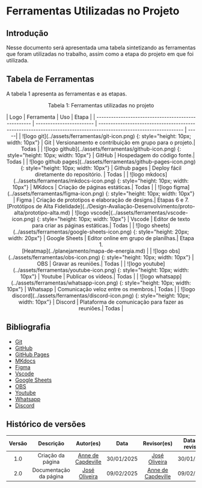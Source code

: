 <!--Uma tabela sintetizando quais ferramentas e onde elas foram utilizadas em cada etapa do projeto-->

# Ferramentas Utilizadas no Projeto

## Introdução

Nesse documento será apresentada uma tabela sintetizando as ferramentas que foram utilizadas no trabalho, assim como a etapa do projeto em que foi utilizada.

## Tabela de Ferramentas

A tabela 1 apresenta as ferramentas e as etapas.

<center>

<p>Tabela 1: Ferramentas utilizadas no projeto</p>
| Logo                                                | Ferramenta               | Uso                                                                                                         | Etapa |
| --------------------------------------------------- | ------------------------ | ----------------------------------------------------------------------------------------------------------------- | -----|
| ![logo git](../assets/ferramentas/git-icon.png) {: style="height: 10px; width: 10px"} | Git               | Versionamento e contribuição em grupo para o projeto.| Todas |
| ![logo github](../assets/ferramentas/github-icon.png) {: style="height: 10px; width: 10px"} | GitHub               | Hospedagem do código fonte.| Todas |
| ![logo github pages](../assets/ferramentas/github-pages-icon.png) {: style="height: 10px; width: 10px"} | Github pages               | Deploy fácil diretamente do repositório.       | Todas |
| ![logo mkdocs](../assets/ferramentas/mkdocs-icon.png) {: style="height: 10px; width: 10px"} | MKdocs              | Criação de páginas estáticas.| Todas |
| ![logo figma](../assets/ferramentas/figma-icon.png) {: style="height: 10px; width: 10px"} | Figma              | Criação de prototipos e elaboração de designs.| Etapas 6 e 7. <br> [Protótipos de Alta Fidelidade](../Design-Avaliação-Desenvolvimento/proto-alta/prototipo-alta.md)
| ![logo vscode](../assets/ferramentas/vscode-icon.png) {: style="height: 10px; width: 10px"} | Vscode              | Editor de texto para criar as páginas estáticas.| Todas |
| ![logo sheets](../assets/ferramentas/google-sheets-icon.png) {: style="height: 20px; width: 20px"} | Google Sheets              | Editor online em grupo de planilhas.| Etapa 1. <br> [Heatmap](../planejamento/mapa-de-energia.md) |
| ![logo obs](../assets/ferramentas/obs-icon.png) {: style="height: 10px; width: 10px"} | OBS              | Gravar as reuniões.| Todas |
| ![logo youtube](../assets/ferramentas/youtube-icon.png) {: style="height: 10px; width: 10px"} | Youtube              | Publicar os vídeos.| Todas |
| ![logo whatsapp](../assets/ferramentas/whatsapp-icon.png) {: style="height: 10px; width: 10px"} | Whatsapp              | Comunicação veloz entre os membros.| Todas |
| ![logo discord](../assets/ferramentas/discord-icon.png) {: style="height: 10px; width: 10px"} | Discord              | Plataforma de comunicação para fazer as reuniões.| Todas |

</center>

## Bibliografia

- [Git](https://git-scm.com/)
- [GitHub](https://github.com/)
- [GitHub Pages](https://pages.github.com/)
- [MKdocs](https://www.mkdocs.org/)
- [Figma](https://www.figma.com/)
- [Vscode](https://code.visualstudio.com/)
- [Google Sheets](https://www.google.com/intl/pt-BR/sheets/about/)
- [OBS](https://obsproject.com/)
- [Youtube](https://www.youtube.com/)
- [Whatsapp](https://www.whatsapp.com/)
- [Discord](https://discord.com/)

## Histórico de versões

| Versão |       Descrição        |                     Autor(es)                      |    Data    |                    Revisor(es)                     | Data de revisão |
| :----: | :--------------------: | :------------------------------------------------: | :--------: | :------------------------------------------------: | :-------------: |
|  1.0   |   Criação da página    | [Anne de Capdeville](https://github.com/nanecapde) | 30/01/2025 |    [José Oliveira](https://github.com/jose1277)    |   30/01/2025    |
|  2.0   | Documentação da página |    [José Oliveira](https://github.com/jose1277)    | 09/02/2025 | [Anne de Capdeville](https://github.com/nanecapde) |   09/02/2025    |
